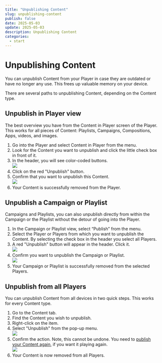 ```yaml
---
title: "Unpublishing Content"
slug: unpublishing-content
publish: false
date: 2025-05-03
update: 2025-05-03
description: Unpublishing Content
categories:
  - start
---
```


Unpublishing Content
====================

You can unpublish Content from your Player in case they are outdated or have no longer any use. This frees up valuable memory on your device.

There are several paths to unpublishing Content, depending on the Content type.

Unpublish in Player view
------------------------

The best overview you have from the Content in Player screen of the Player. This works for all pieces of Content: Playlists, Campaigns, Compositions, Apps, videos, and images.

1. Go into the Player and select Content in Player from the menu.
2. Look for the Content you want to unpublish and click the little check box in front of it.
3. In the header, you will see color-coded buttons.  
   ![](https://static.helpjuice.com/helpjuice_production/uploads/upload/image/23821/direct/1731691964040/unpublish-content_1.png)
4. Click on the red "Unpublish" button.
5. Confirm that you want to unpublish this Content.  
   ![](https://static.helpjuice.com/helpjuice_production/uploads/upload/image/23821/direct/1731691978581/unpublish-content_2.png)
6. Your Content is successfully removed from the Player.

Unpublish a Campaign or Playlist
--------------------------------

Campaigns and Playlists, you can also unpublish directly from within the Campaign or the Playlist without the detour of going into the Player.

1. In the Campaign or Playlist view, select “Publish” from the menu.
2. Select the Player or Players from which you want to unpublish the Content. By selecting the check box in the header you select all Players.
3. A red "Unpublish" button will appear in the header. Click it.  
   ![](https://static.helpjuice.com/helpjuice_production/uploads/upload/image/23821/direct/1731692033275/unpublish-content_3.png)
4. Confirm you want to unpublish the Campaign or Playlist.  
   ![](https://static.helpjuice.com/helpjuice_production/uploads/upload/image/23821/direct/1731692050795/unpublish-content_4.png)
5. Your Campaign or Playlist is successfully removed from the selected Players.

Unpublish from all Players
--------------------------

You can unpublish Content from all devices in two quick steps. This works for every Content type.

1. Go to the Content tab.
2. Find the Content you wish to unpublish.
3. Right-click on the item.
4. Select "Unpublish" from the pop-up menu.  
   ![](https://static.helpjuice.com/helpjuice_production/uploads/upload/image/23821/direct/1731692115635/unpublish-content_5.png)
5. Confirm the action. Note, this cannot be undone. You need to [publish your Content again](/basics-publishing/basic-content-publishing), if you want it playing again.  
   ![](https://static.helpjuice.com/helpjuice_production/uploads/upload/image/23821/direct/1731692129632/unpublish-content_6.png)
6. Your Content is now removed from all Players.
